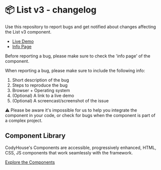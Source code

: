 # 📦 List v3 - changelog

Use this repository to report bugs and get notified about changes affecting the List v3 component.

- [Live Demo](https://codyhouse.co/ds/components/app/list-v3)
- [Info Page](https://codyhouse.co/ds/components/info/list-v3)

Before reporting a bug, please make sure to check the 'info page' of the component. 

When reporting a bug, please make sure to include the following info:

1. Short description of the bug
2. Steps to reproduce the bug
3. Browser + Operating system
4. (Optional) A link to a live demo
5. (Optional) A screencast/screenshot of the issue

⚠️ Please be aware it's impossible for us to help you integrate the component in your code, or check for bugs when the component is part of a complex project.

## Component Library

CodyHouse's Components are accessible, progressively enhanced, HTML, CSS, JS components that work seamlessly with the framework.

[Explore the Components](https://codyhouse.co/ds/components)

